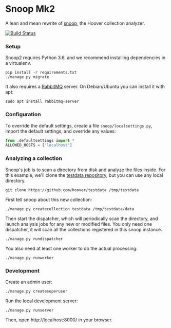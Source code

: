 # Snoop Mk2
A lean and mean rewrite of [snoop][], the Hoover collection analyzer.

[snoop]: https://github.com/hoover/snoop

[![Build Status](https://travis-ci.org/hoover/snoop2.svg?branch=master)](https://travis-ci.org/hoover/snoop2)

### Setup
Snoop2 requires Python 3.6, and we recommend installing dependencies in a
virtualenv.

```shell
pip install -r requirements.txt
./manage.py migrate
```

It also requires a [RabbitMQ](http://www.rabbitmq.com/) server. On
Debian/Ubuntu you can install it with apt:
```shell
sudo apt install rabbitmq-server
```

### Configuration
To override the default settings, create a file `snoop/localsettings.py`,
import the default settings, and override any values:

```python
from .defaultsettings import *
ALLOWED_HOSTS = ['localhost']
```

### Analyzing a collection
Snoop's job is to scan a directory from disk and analyze the files inside. For
this example, we'll clone the [testdata repository][], but you can use any
local directory.

[testdata repository]: https://github.com/hoover/testdata

```shell
git clone https://github.com/hoover/testdata /tmp/testdata
```

First tell snoop about this new collection:
```shell
./manage.py createcollection testdata /tmp/testdata/data
```

Then start the dispatcher, which will periodically scan the directory, and
launch analysis jobs for any new or modified files. You only need one
dispatcher, it will scan all the collections registered in this snoop instance.
```shell
./manage.py rundispatcher
```

You also need at least one worker to do the actual processing:
```shell
./manage.py runworker
```


### Development
Create an admin user:

```shell
./manage.py createsuperuser
```


Run the local development server:

```shell
./manage.py runserver
```

Then, open http://localhost:8000/ in your browser.
